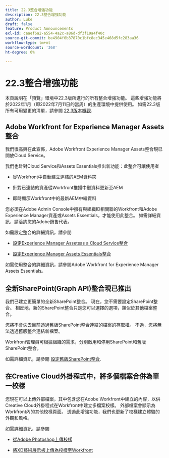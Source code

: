 ```yaml
---
title: 22.3整合增強功能
description: 22.3整合增強功能
author: Luke
draft: false
feature: Product Announcements
exl-id: caaef6a2-a554-4a2c-a86d-df3f19a4f40c
source-git-commit: be4904f0b37870c1bfc8ec345e468d5fc283aa36
workflow-type: tm+mt
source-wordcount: '368'
ht-degree: 0%

---
```


# 22.3整合增強功能

本頁說明在「預覽」環境中22.3版所進行的所有整合增強功能。 這些增強功能將於2022年1月（即2022年7月11日的當周）的生產環境中提供使用。 如需22.3版所有可用變更的清單，請參閱 [22.3版本概觀](/help/quicksilver/product-announcements/product-releases/22.3-release-activity/22-3-release-overview.md).

## Adobe Workfront for Experience Manager Assets整合

我們很高興在此宣佈，Adobe Workfront Experience Manager Assets整合現已開放Cloud Service。

我們也針對Cloud Service和Assets Essentials推出新功能：此整合可讓使用者

* 從Workfront中自動建立連結的AEM資料夾

* 針對已連結的資產從Workfront推播中繼資料更新至AEM

* 即時顯示Workfront中的最新AEM中繼資料


您必須在Adobe Admin Console中擁有與組織ID相關聯的Workfront和Adobe Experience Manager資產或Assets Essentials，才能使用此整合。 如需詳細資訊，請洽詢您的Adobe銷售代表。

如需設定整合的詳細資訊，請參閱

* [設定Experience Manager Assetsas a Cloud Service整合](/help/quicksilver/administration-and-setup/configure-integrations/configure-aacs-integration.md)

* [設定Experience Manager Assets Essentials整合](/help/quicksilver/documents/adobe-workfront-for-experience-manager-assets-essentials/setup-asset-essentials.md)


如需使用整合的詳細資訊，請參閱Adobe Workfront for Experience Manager Assets Essentials。

## 全新SharePoint(Graph API)整合現已推出

我們已建立更簡單的全新SharePoint整合。 現在，您不需要設定SharePoint整合。 相反地，新的SharePoint整合只是您可以選擇的選項，類似於其他檔案整合。

您將不會失去目前透過舊版SharePoint整合連結的檔案的存取權。 不過，您將無法透過舊版整合連結新檔案。

Workfront管理員可根據組織的需求，分別啟用和停用SharePoint和舊版SharePoint整合。

如需詳細資訊，請參閱 [設定舊版SharePoint整合](/help/quicksilver/administration-and-setup/configure-integrations/configure-sharepoint-integration.md).

## 在Creative Cloud外掛程式中，將多個檔案合併為單一校樣

您現在可以上傳外部檔案，其中包含您在Adobe Workfront中建立的內容，以供Creative Cloud外掛程式在Workfront中建立多檔案校樣。 外部檔案會顯示為Workfront內的其他校樣頁面。 透過此增強功能，我們也更新了校樣建立體驗的外觀和風格。

如需詳細資訊，請參閱

* [從Adobe Photoshop上傳校樣](/help/quicksilver/workfront-integrations-and-apps/adobe-workfront-for-creative-cloud/wf-cc-proofs-ps.md)

* [將XD藝術展示板上傳為校樣至Workfront](/help/quicksilver/workfront-integrations-and-apps/adobe-workfront-for-creative-cloud/wf-adobe-xd-proofs.md)

